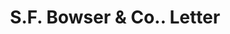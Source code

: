 ---
doi: 10.7916/D8X07K1J
date_other: '1905'
date_other_textual: '1905'
form: correspondence
genre:
- Letters (correspondence)
name:
- S.F. Bowser & Co.
object_in_context_url: https://biggert.cul.columbia.edu/items/view/ave_biggert_00448
subject_hierarchical_geographic:
- Boston, Massachusetts, United States
subject_name:
- S.F. Bowser & Co.
title: S.F. Bowser & Co.. Letter
sort_title: S.F. Bowser & Co.. Letter
call_number: ave_biggert_00448
coordinates:
- 42.35805555555556,-71.06361111111111
pid: ave_biggert_00448
identifiers: ave_biggert_00448
canvas_id: ldpd:395721
permalink: "/items/ave_biggert_00448/"
layout: iiif-image-page
---